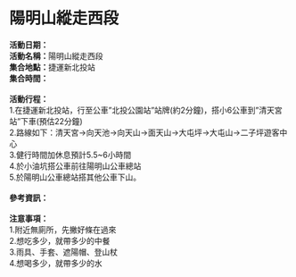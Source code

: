 <h1><b>陽明山縱走西段</b></h1>
<b>活動日期：</b><br>
<b>活動名稱：</b>陽明山縱走西段<br>
<b>集合地點：</b>捷運新北投站<br>
<b>集合時間：</b><br>
<br>
<b>活動行程：</b><br>
1.在捷運新北投站，行至公車”北投公園站”站牌(約2分鐘)，搭小6公車到”清天宮站”下車(預估22分鐘)<br>
2.路線如下：清天宮→向天池→向天山→面天山→大屯坪→大屯山→二子坪遊客中心<br>
3.健行時間加休息預計5.5~6小時間<br>
4.於小油坑搭公車前往陽明山公車總站<br>
5.於陽明山公車總站搭其他公車下山。<br>
<br>
<b>參考資訊：</b><br>
<br>
<b>注意事項：</b><br>
1.附近無廁所，先撇好條在過來<br>
2.想吃多少，就帶多少的中餐<br>
3.雨具、手套、遮陽帽、登山杖<br/>
4.想喝多少，就帶多少的水<br>
